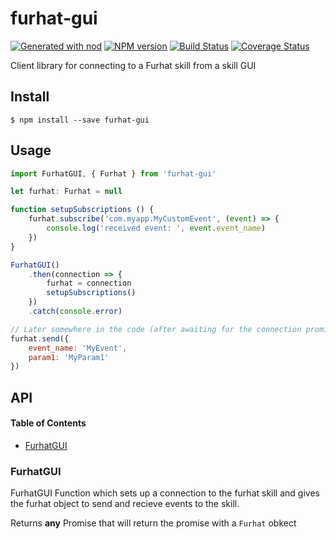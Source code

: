 # furhat-gui

[![Generated with nod](https://img.shields.io/badge/generator-nod-2196F3.svg?style=flat-square)](https://github.com/diegohaz/nod)
[![NPM version](https://img.shields.io/npm/v/furhat-gui.svg?style=flat-square)](https://npmjs.org/package/furhat-gui)
[![Build Status](https://img.shields.io/travis/FurhatRobotics/FurhatJSGUI/master.svg?style=flat-square)](https://travis-ci.org/FurhatRobotics/FurhatJSGUI) [![Coverage Status](https://img.shields.io/codecov/c/github/FurhatRobotics/FurhatJSGUI/master.svg?style=flat-square)](https://codecov.io/gh/FurhatRobotics/FurhatJSGUI/branch/master)

Client library for connecting to a Furhat skill from a skill GUI

## Install

    $ npm install --save furhat-gui

## Usage

```js
import FurhatGUI, { Furhat } from 'furhat-gui'

let furhat: Furhat = null

function setupSubscriptions () {
    furhat.subscribe('com.myapp.MyCustomEvent', (event) => {
        console.log('received event: ', event.event_name)
    })
}

FurhatGUI()
    .then(connection => {
        furhat = connection
        setupSubscriptions()
    })
    .catch(console.error)

// Later somewhere in the code (after awaiting for the connection promise)
furhat.send({
    event_name: 'MyEvent',
    param1: 'MyParam1'
})
```

## API

<!-- Generated by documentation.js. Update this documentation by updating the source code. -->

#### Table of Contents

-   [FurhatGUI](#furhatgui)

### FurhatGUI

FurhatGUI Function which sets up a connection to the furhat skill and gives
the furhat object to send and recieve events to the skill.

Returns **any** Promise that will return the promise with a `Furhat` obkect
